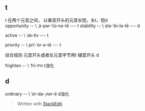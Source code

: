 ## t
t 在两个元音之间， 以重音开头的元音长短，长t，短d     
opportunity -- \ ˌä-pər-ˈtü-nə-tē  --- t
stability -- \ stə-ˈbi-lə-tē --- d
 

active -- \ ˈak-tiv --- t

priority -- \ prī-ˈȯr-ə-tē --- t

综合规则 元音开头或者长元音字节用t
辅音开头 d

frighten -- \ ˈfrī-tᵊn t浊化
## d
ordinary -- \ ˈȯr-də-ˌner-ē d浊化

> Written with [StackEdit](https://stackedit.io/).
<!--stackedit_data:
eyJoaXN0b3J5IjpbOTEyODA1MzQ0LC00MTI3MzM1ODcsLTE1ND
YxNDIzNiwxNzU3MTAzOTgzLDYwOTY3NTcxOSwxNTg2Nzk1MTE2
XX0=
-->